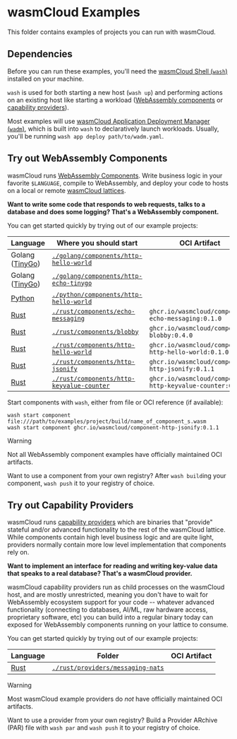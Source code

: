 # wasmCloud Examples

This folder contains examples of projects you can run with wasmCloud.

## Dependencies

Before you can run these examples, you'll need the [wasmCloud Shell (`wash`)][wash] installed on your machine.

`wash` is used for both starting a new host (`wash up`) and performing actions on an existing host like starting a workload ([WebAssembly components][docs-components] or [capability providers][docs-providers]).

Most examples will use [wasmCloud Application Deployment Manager (`wadm`)][wadm], which is built into `wash` to declaratively launch workloads. Usually, you'll be running `wash app deploy path/to/wadm.yaml`.

[wash]: https://wasmcloud.com/docs/cli
[wadm]: https://github.com/wasmCloud/wadm

## Try out WebAssembly Components

wasmCloud runs [WebAssembly Components][docs-components]. Write business logic in your favorite `$LANGUAGE`, compile to WebAssembly, and deploy your code to hosts on a local or remote [wasmCloud lattices][docs-lattice].

**Want to write some code that responds to web requests, talks to a database and does some logging? That's a WebAssembly component.**

You can get started quickly by trying out of our example projects:

| Language                  | Where you should start                                                                 | OCI Artifact                                              |
|---------------------------|----------------------------------------------------------------------------------------|-----------------------------------------------------------|
| Golang ([TinyGo][tinygo]) | [`./golang/components/http-hello-world`](./golang/components/http-hello-world)         |                                                           |
| Golang ([TinyGo][tinygo]) | [`./golang/components/http-echo-tinygo`](./golang/components/http-echo-tinygo)         |                                                           |
| [Python][python]          | [`./python/components/http-hello-world`](./golang/components/http-hello-world)         |                                                           |
| [Rust][rust]              | [`./rust/components/echo-messaging`](./golang/components/echo-messaging)               | `ghcr.io/wasmcloud/component-echo-messaging:0.1.0`        |
| [Rust][rust]              | [`./rust/components/blobby`](./golang/components/blobby)                               | `ghcr.io/wasmcloud/component-blobby:0.4.0`                |
| [Rust][rust]              | [`./rust/components/http-hello-world`](./golang/components/http-hello-world)           | `ghcr.io/wasmcloud/component-http-hello-world:0.1.0`      |
| [Rust][rust]              | [`./rust/components/http-jsonify`](./golang/components/http-jsonify)                   | `ghcr.io/wasmcloud/component-http-jsonify:0.1.1`          |
| [Rust][rust]              | [`./rust/components/http-keyvalue-counter`](./golang/components/http-keyvalue-counter) | `ghcr.io/wasmcloud/component-http-keyvalue-counter:0.1.0` |

Start components with `wash`, either from file or OCI reference (if available):

```console
wash start component file:///path/to/examples/project/build/name_of_component_s.wasm
wash start component ghcr.io/wasmcloud/component-http-jsonify:0.1.1
```

> [!WARNING]
> Not all WebAssembly component examples have officially maintained OCI artifacts.
>
> Want to use a component from your own registry? After `wash build`ing your component, `wash push` it to your registry of choice.

[docs-components]: https://wasmcloud.com/docs/concepts/components
[docs-providers]: https://wasmcloud.com/docs/concepts/providers
[docs-lattice]: https://wasmcloud.com/docs/concepts/lattice
[rust]: https://rust-lang.org
[tinygo]: https://tinygo.org
[python]: https://python.org

## Try out Capability Providers

wasmCloud runs [capability providers][docs-providers] which are binaries that "provide" stateful and/or advanced functionality to the rest of the wasmCloud lattice. While components contain high level business logic and are quite light, providers normally contain more low level implementation that components rely on.

**Want to implement an interface for reading and writing key-value data that speaks to a real database? That's a wasmCloud provider.**

wasmCloud capability providers run as child processes on the wasmCloud host, and are mostly unrestricted, meaning you don't have to wait for WebAssembly ecosystem support for your code -- whatever advanced functionality (connecting to databases, AI/ML, raw hardware access, proprietary software, etc) you can build into a regular binary today can exposed for WebAssembly components running on your lattice to consume.

You can get started quickly by trying out of our example projects:

| Language     | Folder                                                               | OCI Artifact |
|--------------|----------------------------------------------------------------------|--------------|
| [Rust][rust] | [`./rust/providers/messaging-nats`](./rust/providers/messaging-nats) |              |

> [!WARNING]
> Most wasmCloud example providers do *not* have officially maintained OCI artifacts.
>
> Want to use a provider from your own registry? Build a Provider ARchive (PAR) file with `wash par` and `wash push` it to your registry of choice.
